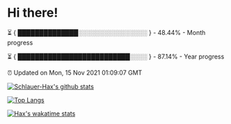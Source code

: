 # Hi there!

⏳ { ██████████████░░░░░░░░░░░░░░░░ } - 48.44% - Month progress

⏳ { ██████████████████████████░░░░ } - 87.14% - Year progress

⏰ Updated on Mon, 15 Nov 2021 01:09:07 GMT


[![Schlauer-Hax's github stats](https://github-readme-stats.vercel.app/api?username=Schlauer-Hax&show_icons=true&theme=dark&count_private=true)](https://github.com/Schlauer-Hax)


[![Top Langs](https://github-readme-stats.vercel.app/api/top-langs/?username=Schlauer-Hax&layout=compact&theme=dark)](https://github.com/Schlauer-Hax?tab=repositories)


[![Hax's wakatime stats](https://github-readme-stats.vercel.app/api/wakatime?username=Hax&theme=dark)](https://wakatime.com/@Hax)

